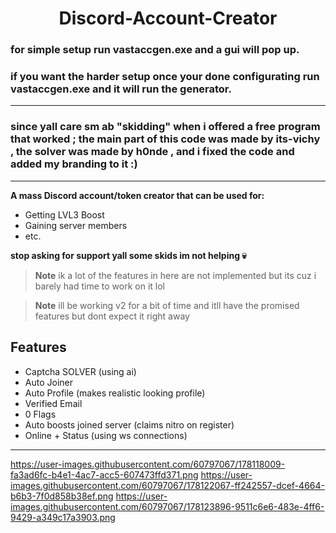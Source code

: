 <h1 align="center"> Discord-Account-Creator </h1>


### for simple setup run vastaccgen.exe and a gui will pop up.

### if you want the harder setup once your done configurating run vastaccgen.exe and it will run the generator.
 

---

### since yall care sm ab "skidding" when i offered a free program that worked ; the main part of this code was made by its-vichy , the solver was made by h0nde , and i fixed the code and added my branding to it :)

---

**A mass Discord account/token creator that can be used for:**
- Getting LVL3 Boost
- Gaining server members
- etc.

**stop asking for support yall some skids im not helping :skull:**

> **Note** ik a lot of the features in here are not implemented but its cuz i barely had time to work on it lol

> **Note** ill be working v2 for a bit of time and itll have the promised features but dont expect it right away


## Features
- Captcha SOLVER (using ai)
- Auto Joiner
- Auto Profile (makes realistic looking profile)
- Verified Email
- 0 Flags
- Auto boosts joined server (claims nitro on register)
- Online + Status (using ws connections)

---
https://user-images.githubusercontent.com/60797067/178118009-fa3ad6fc-b4e1-4ac7-acc5-607473ffd371.png
https://user-images.githubusercontent.com/60797067/178122067-ff242557-dcef-4664-b6b3-7f0d858b38ef.png
https://user-images.githubusercontent.com/60797067/178123896-9511c6e6-483e-4ff6-9429-a349c17a3903.png



